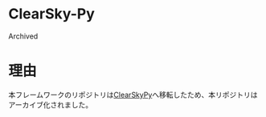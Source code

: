 # ClearSky-Py
Archived

# 理由
本フレームワークのリポジトリは[ClearSkyPy](https://github.com/ClearSkyFW/ClearSkyPy)へ移転したため、本リポジトリはアーカイブ化されました。
